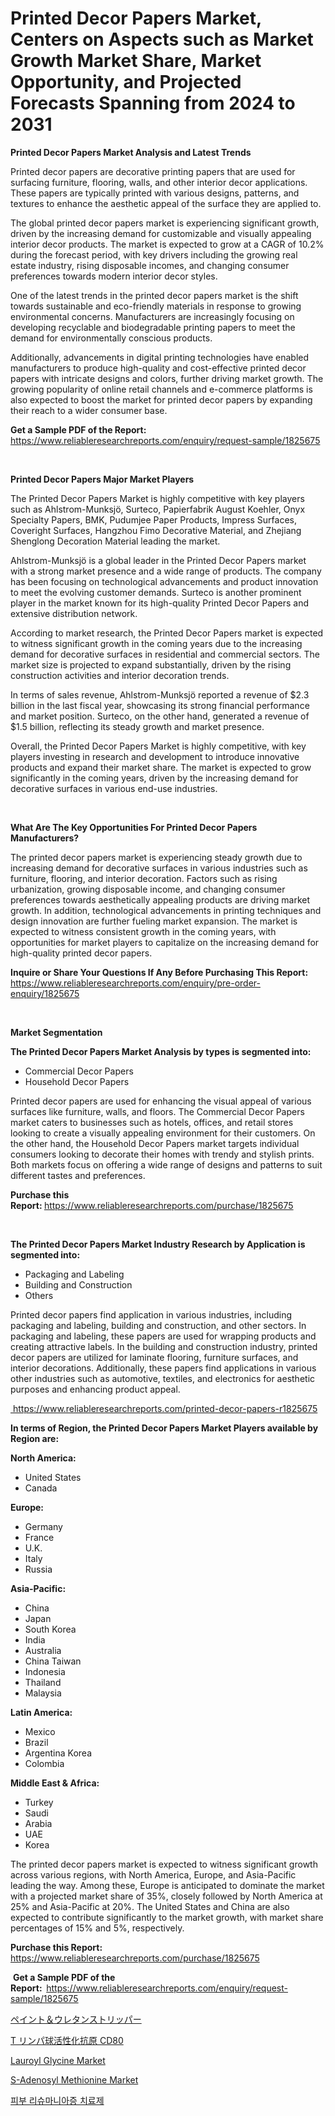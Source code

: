 <p><h1>Printed Decor Papers Market, Centers on Aspects such as Market Growth Market Share, Market Opportunity, and Projected Forecasts Spanning from 2024 to 2031</h1></p><p><strong>Printed Decor Papers Market Analysis and Latest Trends</strong></p>
<p><p>Printed decor papers are decorative printing papers that are used for surfacing furniture, flooring, walls, and other interior decor applications. These papers are typically printed with various designs, patterns, and textures to enhance the aesthetic appeal of the surface they are applied to.</p><p>The global printed decor papers market is experiencing significant growth, driven by the increasing demand for customizable and visually appealing interior decor products. The market is expected to grow at a CAGR of 10.2% during the forecast period, with key drivers including the growing real estate industry, rising disposable incomes, and changing consumer preferences towards modern interior decor styles.</p><p>One of the latest trends in the printed decor papers market is the shift towards sustainable and eco-friendly materials in response to growing environmental concerns. Manufacturers are increasingly focusing on developing recyclable and biodegradable printing papers to meet the demand for environmentally conscious products.</p><p>Additionally, advancements in digital printing technologies have enabled manufacturers to produce high-quality and cost-effective printed decor papers with intricate designs and colors, further driving market growth. The growing popularity of online retail channels and e-commerce platforms is also expected to boost the market for printed decor papers by expanding their reach to a wider consumer base.</p></p>
<p><strong>Get a Sample PDF of the Report:&nbsp;</strong> <a href="https://www.reliableresearchreports.com/enquiry/request-sample/1825675">https://www.reliableresearchreports.com/enquiry/request-sample/1825675</a></p>
<p>&nbsp;</p>
<p><strong>Printed Decor Papers Major Market Players</strong></p>
<p><p>The Printed Decor Papers Market is highly competitive with key players such as Ahlstrom-Munksjö, Surteco, Papierfabrik August Koehler, Onyx Specialty Papers, BMK, Pudumjee Paper Products, Impress Surfaces, Coveright Surfaces, Hangzhou Fimo Decorative Material, and Zhejiang Shenglong Decoration Material leading the market.</p><p>Ahlstrom-Munksjö is a global leader in the Printed Decor Papers market with a strong market presence and a wide range of products. The company has been focusing on technological advancements and product innovation to meet the evolving customer demands. Surteco is another prominent player in the market known for its high-quality Printed Decor Papers and extensive distribution network.</p><p>According to market research, the Printed Decor Papers market is expected to witness significant growth in the coming years due to the increasing demand for decorative surfaces in residential and commercial sectors. The market size is projected to expand substantially, driven by the rising construction activities and interior decoration trends.</p><p>In terms of sales revenue, Ahlstrom-Munksjö reported a revenue of $2.3 billion in the last fiscal year, showcasing its strong financial performance and market position. Surteco, on the other hand, generated a revenue of $1.5 billion, reflecting its steady growth and market presence.</p><p>Overall, the Printed Decor Papers Market is highly competitive, with key players investing in research and development to introduce innovative products and expand their market share. The market is expected to grow significantly in the coming years, driven by the increasing demand for decorative surfaces in various end-use industries.</p></p>
<p>&nbsp;</p>
<p><strong>What Are The Key Opportunities For Printed Decor Papers Manufacturers?</strong></p>
<p><p>The printed decor papers market is experiencing steady growth due to increasing demand for decorative surfaces in various industries such as furniture, flooring, and interior decoration. Factors such as rising urbanization, growing disposable income, and changing consumer preferences towards aesthetically appealing products are driving market growth. In addition, technological advancements in printing techniques and design innovation are further fueling market expansion. The market is expected to witness consistent growth in the coming years, with opportunities for market players to capitalize on the increasing demand for high-quality printed decor papers.</p></p>
<p><strong>Inquire or Share Your Questions If Any Before Purchasing This Report:</strong> <a href="https://www.reliableresearchreports.com/enquiry/pre-order-enquiry/1825675">https://www.reliableresearchreports.com/enquiry/pre-order-enquiry/1825675</a></p>
<p>&nbsp;</p>
<p><strong>Market Segmentation</strong></p>
<p><strong>The Printed Decor Papers Market Analysis by types is segmented into:</strong></p>
<p><ul><li>Commercial Decor Papers</li><li>Household Decor Papers</li></ul></p>
<p><p>Printed decor papers are used for enhancing the visual appeal of various surfaces like furniture, walls, and floors. The Commercial Decor Papers market caters to businesses such as hotels, offices, and retail stores looking to create a visually appealing environment for their customers. On the other hand, the Household Decor Papers market targets individual consumers looking to decorate their homes with trendy and stylish prints. Both markets focus on offering a wide range of designs and patterns to suit different tastes and preferences.</p></p>
<p><strong>Purchase this Report:&nbsp;</strong><a href="https://www.reliableresearchreports.com/purchase/1825675">https://www.reliableresearchreports.com/purchase/1825675</a></p>
<p>&nbsp;</p>
<p><strong>The Printed Decor Papers Market Industry Research by Application is segmented into:</strong></p>
<p><ul><li>Packaging and Labeling</li><li>Building and Construction</li><li>Others</li></ul></p>
<p><p>Printed decor papers find application in various industries, including packaging and labeling, building and construction, and other sectors. In packaging and labeling, these papers are used for wrapping products and creating attractive labels. In the building and construction industry, printed decor papers are utilized for laminate flooring, furniture surfaces, and interior decorations. Additionally, these papers find applications in various other industries such as automotive, textiles, and electronics for aesthetic purposes and enhancing product appeal.</p></p>
<p><a href="https://www.reliableresearchreports.com/printed-decor-papers-r1825675">&nbsp;https://www.reliableresearchreports.com/printed-decor-papers-r1825675</a></p>
<p><strong>In terms of Region, the Printed Decor Papers Market Players available by Region are:</strong></p>
<p>
    <p> <strong> North America: </strong>
        <ul>
            <li>United States</li>
            <li>Canada</li>
        </ul>
        </p> 
    <p> <strong> Europe: </strong>
        <ul>
            <li>Germany</li>
            <li>France</li>
            <li>U.K.</li>
            <li>Italy</li>
            <li>Russia</li>
        </ul>
        </p> 
    <p> <strong> Asia-Pacific: </strong>
        <ul>
            <li>China</li>
            <li>Japan</li>
            <li>South Korea</li>
            <li>India</li>
            <li>Australia</li>
            <li>China Taiwan</li>
            <li>Indonesia</li>
            <li>Thailand</li>
            <li>Malaysia</li>
        </ul>
        </p> 
    <p> <strong> Latin America: </strong>
        <ul>
            <li>Mexico</li>
            <li>Brazil</li>
            <li>Argentina Korea</li>
            <li>Colombia</li>
        </ul>
        </p> 
    <p> <strong> Middle East & Africa: </strong>
        <ul>
            <li>Turkey</li>
            <li>Saudi</li>
            <li>Arabia</li>
            <li>UAE</li>
            <li>Korea</li>
        </ul>
    </p>
    </p>
<p><p>The printed decor papers market is expected to witness significant growth across various regions, with North America, Europe, and Asia-Pacific leading the way. Among these, Europe is anticipated to dominate the market with a projected market share of 35%, closely followed by North America at 25% and Asia-Pacific at 20%. The United States and China are also expected to contribute significantly to the market growth, with market share percentages of 15% and 5%, respectively.</p></p>
<p><strong>Purchase this Report: </strong><a href="https://www.reliableresearchreports.com/purchase/1825675">https://www.reliableresearchreports.com/purchase/1825675</a></p>
<p>&nbsp;<strong>Get a Sample PDF of the Report:&nbsp;&nbsp;</strong><a href="https://www.reliableresearchreports.com/enquiry/request-sample/1825675">https://www.reliableresearchreports.com/enquiry/request-sample/1825675</a></p>
<p><strong></strong></p>
<p><p><a href="https://github.com/CarlieShields/Market-Research-Report-List-1/blob/main/4368003137881.md">ペイント＆ウレタンストリッパー</a></p><p><a href="https://medium.com/@elenorkiehn/%E8%A3%BD%E5%93%81%E3%82%BF%E3%82%A4%E3%83%97-%E3%82%A2%E3%83%97%E3%83%AA%E3%82%B1%E3%83%BC%E3%82%B7%E3%83%A7%E3%83%B3-%E5%9C%B0%E5%9F%9F-%E4%BC%81%E6%A5%AD%E5%88%A5%E3%81%AE%E3%82%B0%E3%83%AD%E3%83%BC%E3%83%90%E3%83%ABt%E3%83%AA%E3%83%B3%E3%83%91%E7%90%83%E6%B4%BB%E6%80%A7%E5%8C%96%E6%8A%97%E5%8E%9Fcd80%E5%B8%82%E5%A0%B4-%E6%A5%AD%E7%95%8C%E3%82%BB%E3%82%B0%E3%83%A1%E3%83%B3%E3%83%88%E3%81%AE%E8%A6%8B%E9%80%9A%E3%81%97-%E5%B8%82%E5%A0%B4%E8%A9%95%E4%BE%A1-%E7%AB%B6%E4%BA%89%E7%8A%B6%E6%B3%81-%E3%83%88%E3%83%AC%E3%83%B3%E3%83%89-%E4%BA%88%E6%B8%AC-2024-2031-38009973b692">T リンパ球活性化抗原 CD80</a></p><p><a href="https://github.com/AKSHATREPORTPRIME/Market-Research-Report-List-5/blob/main/lauroyl-glycine-market.md">Lauroyl Glycine Market</a></p><p><a href="https://github.com/indrystar/Market-Research-Report-List-3/blob/main/s-adenosyl-methionine-market.md">S-Adenosyl Methionine Market</a></p><p><a href="https://github.com/rustymarie2024/Market-Research-Report-List-1/blob/main/3955018143571.md">피부 리슈마니아증 치료제</a></p></p>